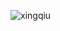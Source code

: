 ![xingqiu](https://github.com/user-attachments/assets/f855519a-08b5-4d7b-8f01-c5be1522ee46)

<!---
angelicgaze/angelicgaze is a ✨ special ✨ repository because its `README.md` (this file) appears on your GitHub profile.
You can click the Preview link to take a look at your changes.
--->
